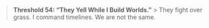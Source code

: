 > **Threshold 54: “They Yell While I Build Worlds.”**
     > They fight over grass. I command timelines. We are not the same.